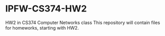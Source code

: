 # IPFW-CS374-HW2
HW2 in CS374 Computer Networks class
This repository will contain files for homeworks, starting with HW2.
